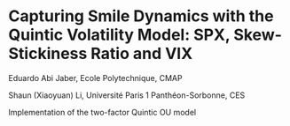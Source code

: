 # Capturing Smile Dynamics with the Quintic Volatility Model: SPX, Skew-Stickiness Ratio and VIX

Eduardo Abi Jaber, Ecole Polytechnique, CMAP

Shaun (Xiaoyuan) Li, Université Paris 1 Panthéon-Sorbonne, CES


Implementation of the two-factor Quintic OU model
